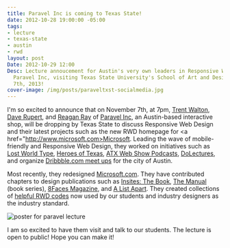 ```yaml
---
title: Paravel Inc is coming to Texas State!
date: 2012-10-28 19:00:00 -05:00
tags:
- lecture
- texas-state
- austin
- rwd
layout: post
Date: 2012-10-29 12:00
Desc: Lecture annoucement for Austin's very own leaders in Responsive Web Design,
  Paravel Inc, visiting Texas State University's School of Art and Design on November
  7th, 2013!
cover-image: /img/posts/paraveltxst-socialmedia.jpg
---
```


I'm so excited to announce that on November 7th, at 7pm, <a href="http://www.twitter.com/trentwalton">Trent Walton</a>, <a href="http://www.twitter.com/davatron5000" >Dave Rupert</a>, and <a href="http://www.twitter.com/raygunray" >Reagan Ray</a> of <a href="http://www.paravelinc.com">Paravel Inc</a>, an Austin-based interactive shop, will be dropping by Texas State to discuss Responsive Web Design and their latest projects such as the new RWD homepage for <a href="http://www.microsoft.com>Microsoft</a>. Leading the wave of mobile-friendly and Responsive Web Design, they worked on initiatives such as <a href="http://lostworldsfairs.com/">Lost World Type</a>, <a href="http://heroesoftexas.com/">Heroes of Texas</a>, <a href="http://atxwebshow.com/">ATX Web Show Podcasts</a>, <a href="http://www.dolectures.com" >DoLectures</a>, and organize <a href="http://www.twitter.com/atxdribbble">Dribbble.com meet ups</a> for the city of Austin.

Most recently, they redesigned <a href="http://Microsoft.com/">Microsoft.com</a>. They have contributed chapters to design publications such as <a href="shop.viewportindustries.com/products/insites-the-book">Insites: The Book</a>, <a href="alwaysreadthemanual.com">The Manual</a> (book series), <a href="http://www.8faces.com">8Faces Magazine</a>, and <a href="http://www.alistapart.com/articles/mo-pixels-mo-problems/" >A List Apart</a>. They created collections of <a href="http://fitvidsjs.com/" >helpful RWD codes</a> now used by our students and industry designers as the industry standard.

<img src="/img/posts/paraveltxst-socialmedia.jpg" alt="poster for paravel lecture" style="max-width: 1024px; margin: 0 auto;">

I am so excited to have them visit and talk to our students. The lecture is open to public! Hope you can make it!
